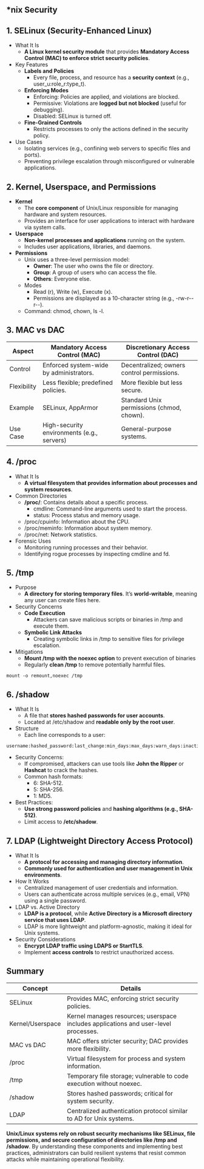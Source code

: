 ## *nix Security
## 1. SELinux (Security-Enhanced Linux)
  - What It Is
    - **A Linux kernel security module** that provides **Mandatory Access Control (MAC) to enforce strict security policies**.
  - Key Features
    - **Labels and Policies**
      - Every file, process, and resource has a **security context** (e.g., user_u:role_r:type_t).
    - **Enforcing Modes**
      - Enforcing: Policies are applied, and violations are blocked.
      - Permissive: Violations are **logged but not blocked** (useful for debugging).
      - Disabled: SELinux is turned off.
    - **Fine-Grained Controls**
      - Restricts processes to only the actions defined in the security policy.
  - Use Cases
    - Isolating services (e.g., confining web servers to specific files and ports).
    - Preventing privilege escalation through misconfigured or vulnerable applications.

## 2. Kernel, Userspace, and Permissions
  - **Kernel**
    - The **core component** of Unix/Linux responsible for managing hardware and system resources.
    - Provides an interface for user applications to interact with hardware via system calls.
  - **Userspace**
    - **Non-kernel processes and applications** running on the system.
    - Includes user applications, libraries, and daemons.
  - **Permissions**
    - Unix uses a three-level permission model:
      - **Owner**: The user who owns the file or directory.
      - **Group**: A group of users who can access the file.
      - **Others**: Everyone else.
    - Modes
      - Read (r), Write (w), Execute (x).
      - Permissions are displayed as a 10-character string (e.g., -rw-r--r--).
    - Command: chmod, chown, ls -l.

## 3. MAC vs DAC

| Aspect | Mandatory Access Control (MAC) | Discretionary Access Control (DAC) |
| ------ | ------------------------------ | ---------------------------------- |
| Control | Enforced system-wide by administrators. | Decentralized; owners control permissions. |
| Flexibility | Less flexible; predefined policies. | More flexible but less secure. |
| Example | SELinux, AppArmor | Standard Unix permissions (chmod, chown). |
| Use Case | High-security environments (e.g., servers) | General-purpose systems. |

## 4. /proc
  - What It Is
    - **A virtual filesystem that provides information about processes and system resources**.
  - Common Directories
    - **/proc/<PID>**: Contains details about a specific process.
      - cmdline: Command-line arguments used to start the process.
      - status: Process status and memory usage.
    - /proc/cpuinfo: Information about the CPU.
    - /proc/meminfo: Information about system memory.
    - /proc/net: Network statistics.
  - Forensic Uses
    - Monitoring running processes and their behavior.
    - Identifying rogue processes by inspecting cmdline and fd.

## 5. /tmp
  - Purpose
    - **A directory for storing temporary files**. It’s **world-writable**, meaning any user can create files here.
  - Security Concerns
    - **Code Execution**
      - Attackers can save malicious scripts or binaries in /tmp and execute them.
    - **Symbolic Link Attacks**
      - Creating symbolic links in /tmp to sensitive files for privilege escalation.
  - Mitigations
    - **Mount /tmp with the noexec option** to prevent execution of binaries
    - Regularly **clean /tmp** to remove potentially harmful files.
```
mount -o remount,noexec /tmp
```

## 6. /shadow
  - What It Is
    - A file that **stores hashed passwords for user accounts**.
    - Located at /etc/shadow and **readable only by the root user**.
  - Structure
    - Each line corresponds to a user:
```
username:hashed_password:last_change:min_days:max_days:warn_days:inactive_days:expire
```

  - Security Concerns:
    - If compromised, attackers can use tools like **John the Ripper** or **Hashcat** to crack the hashes.
    - Common hash formats:
      - $6$: SHA-512.
      - $5$: SHA-256.
      - $1$: MD5.
  - Best Practices:
    - **Use strong password policies** and **hashing algorithms (e.g., SHA-512)**.
    - Limit access to **/etc/shadow**.

## 7. LDAP (Lightweight Directory Access Protocol)
  - What It Is
    - **A protocol for accessing and managing directory information**.
    - **Commonly used for authentication and user management in Unix environments**.
  - How It Works
    - Centralized management of user credentials and information.
    - Users can authenticate across multiple services (e.g., email, VPN) using a single password.
  - LDAP vs. Active Directory
    - **LDAP is a protocol**, while **Active Directory is a Microsoft directory service that uses LDAP**.
    - LDAP is more lightweight and platform-agnostic, making it ideal for Unix systems.
  - Security Considerations
    - **Encrypt LDAP traffic using LDAPS or StartTLS**.
    - Implement **access controls** to restrict unauthorized access.

## Summary

| Concept | Details |
| ------- | ------- |
| SELinux | Provides MAC, enforcing strict security policies. |
| Kernel/Userspace | Kernel manages resources; userspace includes applications and user-level processes. |
| MAC vs DAC | MAC offers stricter security; DAC provides more flexibility. |
| /proc | Virtual filesystem for process and system information. |
| /tmp | Temporary file storage; vulnerable to code execution without noexec. |
| /shadow | Stores hashed passwords; critical for system security. |
| LDAP | Centralized authentication protocol similar to AD for Unix systems. |

**Unix/Linux systems rely on robust security mechanisms like SELinux, file permissions, and secure configuration of directories like /tmp and /shadow**. By understanding these components and implementing best practices, administrators can build resilient systems that resist common attacks while maintaining operational flexibility.